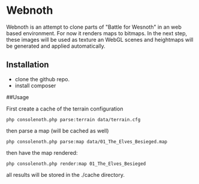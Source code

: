 # Webnoth

Webnoth is an attempt to clone parts of "Battle for Wesnoth" in an web based
environment. For now it renders maps to bitmaps. In the next step, these images
will be used as texture an WebGL scenes and heightmaps will be generated and applied
automatically.

## Installation

- clone the github repo.
- install composer


##Usage

First create a cache of the terrain configuration 

```
php consolenoth.php parse:terrain data/terrain.cfg
```

then parse a map (will be cached as well)

```
php consolenoth.php parse:map data/01_The_Elves_Besieged.map
```

then have the map rendered:

```
php consolenoth.php render:map 01_The_Elves_Besieged
```

all results will be stored in the ./cache directory.